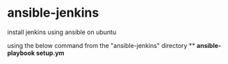 # ansible-jenkins
install jenkins using ansible on ubuntu

using the below command from the "ansible-jenkins" directory
**
**ansible-playbook setup.ym**

